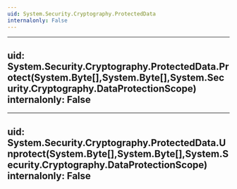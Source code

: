 ```yaml
---
uid: System.Security.Cryptography.ProtectedData
internalonly: False
---
```


---
uid: System.Security.Cryptography.ProtectedData.Protect(System.Byte[],System.Byte[],System.Security.Cryptography.DataProtectionScope)
internalonly: False
---

---
uid: System.Security.Cryptography.ProtectedData.Unprotect(System.Byte[],System.Byte[],System.Security.Cryptography.DataProtectionScope)
internalonly: False
---
